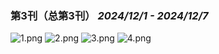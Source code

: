### 第3刊（总第3刊） *2024/12/1 - 2024/12/7*

![1.png](1.png)
![2.png](2.png)
![3.png](3.png)
![4.png](4.png)